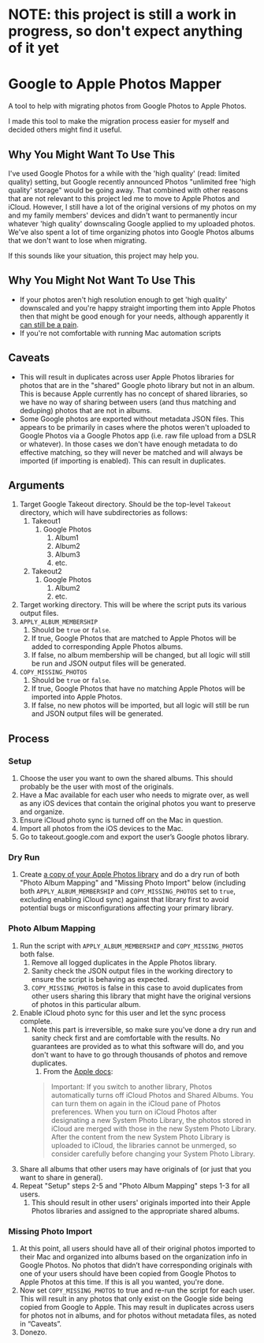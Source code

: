 # NOTE: this project is still a work in progress, so don't expect anything of it yet

# Google to Apple Photos Mapper
A tool to help with migrating photos from Google Photos to Apple Photos.

I made this tool to make the migration process easier for myself and decided others might find it useful.

## Why You Might Want To Use This
I've used Google Photos for a while with the 'high quality' (read: limited quality) setting, but Google recently announced Photos "unlimited free 'high quality' storage" would be going away.
That combined with other reasons that are not relevant to this project led me to move to Apple Photos and iCloud.
However, I still have a lot of the original versions of my photos on my and my family members' devices and didn't want to permanently incur whatever 'high quality' downscaling Google applied to my uploaded photos.
We've also spent a lot of time organizing photos into Google Photos albums that we don't want to lose when migrating.

If this sounds like your situation, this project may help you.

## Why You Might Not Want To Use This
- If your photos aren't high resolution enough to get 'high quality' downscaled and you're happy straight importing them into Apple Photos then that might be good enough for your needs, although apparently it [can still be a pain](https://discussions.apple.com/thread/250486578).
- If you're not comfortable with running Mac automation scripts

## Caveats
- This will result in duplicates across user Apple Photos libraries for photos that are in the "shared" Google photo library but not in an album. This is because Apple currently has no concept of shared libraries, so we have no way of sharing between users (and thus matching and deduping) photos that are not in albums.
- Some Google photos are exported without metadata JSON files. This appears to be primarily in cases where the photos weren't uploaded to Google Photos via a Google Photos app (i.e. raw file upload from a DSLR or whatever). In those cases we don't have enough metadata to do effective matching, so they will never be matched and will always be imported (if importing is enabled). This can result in duplicates.

## Arguments
1. Target Google Takeout directory. Should be the top-level `Takeout` directory, which will have subdirectories as follows:
    1. Takeout1
        1. Google Photos
            1. Album1
            1. Album2
            1. Album3
            1. etc.
    1. Takeout2
        1. Google Photos
            1. Album2
            1. etc.
1. Target working directory. This will be where the script puts its various output files.
1. `APPLY_ALBUM_MEMBERSHIP`
    1. Should be `true` or `false`.
    1. If true, Google Photos that are matched to Apple Photos will be added to corresponding Apple Photos albums.
    1. If false, no album membership will be changed, but all logic will still be run and JSON output files will be generated.
1. `COPY_MISSING_PHOTOS`
    1. Should be `true` or `false`.
    1. If true, Google Photos that have no matching Apple Photos will be imported into Apple Photos.
    1. If false, no new photos will be imported, but all logic will still be run and JSON output files will be generated.

## Process
### Setup
1. Choose the user you want to own the shared albums. This should probably be the user with most of the originals.
1. Have a Mac available for each user who needs to migrate over, as well as any iOS devices that contain the original photos you want to preserve and organize.
1. Ensure iCloud photo sync is turned off on the Mac in question.
1. Import all photos from the iOS devices to the Mac.
1. Go to takeout.google.com and export the user’s Google photos library.
### Dry Run
1. Create [a copy of your Apple Photos library](https://support.apple.com/guide/photos/back-up-the-photos-library-pht6d60d10f/6.0/mac/11.0)
and do a dry run of both "Photo Album Mapping" and "Missing Photo Import" below (including both `APPLY_ALBUM_MEMBERSHIP` and `COPY_MISSING_PHOTOS` set
to `true`, excluding enabling iCloud sync) against that library first to avoid potential bugs or misconfigurations affecting your primary library.
### Photo Album Mapping
1. Run the script with `APPLY_ALBUM_MEMBERSHIP` and `COPY_MISSING_PHOTOS` both false.
    1. Remove all logged duplicates in the Apple Photos library.
    1. Sanity check the JSON output files in the working directory to ensure the script is behaving as expected.
    1. `COPY_MISSING_PHOTOS` is false in this case to avoid duplicates from other users sharing this library that might have the original versions of photos in this particular album.
1. Enable iCloud photo sync for this user and let the sync process complete.
    1. Note this part is irreversible, so make sure you've done a dry run and sanity check first and are comfortable with the results. No guarantees are provided as to what this software will do, and you don't want to have to go through thousands of photos and remove duplicates.
        1. From the [Apple docs](https://support.apple.com/guide/photos/create-additional-libraries-pht6d60b524/6.0/mac/11.0):
        > Important: If you switch to another library, Photos automatically turns off iCloud Photos and Shared Albums. You can turn them on again in the iCloud pane of Photos preferences. When you turn on iCloud Photos after designating a new System Photo Library, the photos stored in iCloud are merged with those in the new System Photo Library. After the content from the new System Photo Library is uploaded to iCloud, the libraries cannot be unmerged, so consider carefully before changing your System Photo Library.
1. Share all albums that other users may have originals of (or just that you want to share in general).
1. Repeat "Setup" steps 2-5 and "Photo Album Mapping" steps 1-3 for all users.
    1. This should result in other users' originals imported into their Apple Photos libraries and assigned to the appropriate shared albums.
### Missing Photo Import
1. At this point, all users should have all of their original photos imported to their Mac and organized into albums based on the organization info in Google Photos.
No photos that didn’t have corresponding originals with one of your users should have been copied from Google Photos to Apple Photos at this time. If this is all you wanted, you're done.
1. Now set `COPY_MISSING_PHOTOS` to true and re-run the script for each user. This will result in any photos that only exist on the Google side being copied from Google to Apple. This may result in duplicates across users for photos not in albums, and for photos without metadata files, as noted in “Caveats”.
1. Donezo.